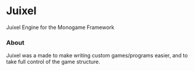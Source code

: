 # Juixel
Juixel Engine for the Monogame Framework

### About

Juixel was a made to make writing custom games/programs easier, and to take full control of the game structure.